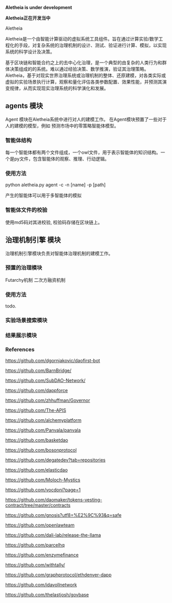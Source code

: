 <b>Aletheia is under development</b>

<b>Aletheia正在开发当中</b>

Aletheia

Aletheia是一个由智能计算驱动的虚拟系统工具组件。旨在通过计算实验/数学工程化的手段，对复杂系统的治理机制的设计、测试、验证进行计算、模拟，以实现系统的科学设计及决策。

基于区块链和智能合约之上的去中心化治理，是一个典型的由复杂的人类行为和群体决策组成的的系统。难以通过经验决策、数学推演，验证其治理策略。Aletheia，基于对现实世界治理系统或治理机制的整体、还原建模，对各类实际或虚拟的实验场景执行计算，观察和量化评估各类参数配置、效果性能，并预测其演变规律，从而实现现实治理系统的科学演化和发展。

## agents 模块

Agent 模块在Aletheia系统中进行对人的建模工作。
在Agent模块预置了一些对于人的建模的模型，例如 预测市场中的零策略智能体模型。

### 智能体结构

每一个智能体都有两个文件组成，一个owl文件，用于表示智能体的知识结构。一个是py文件，包含智能体的观察、推理、行动逻辑。

### 使用方法

python  aletheia.py agent -c -n [name] -p [path]

产生的智能体可以用于多智能体的模拟

### 智能体文件的校验

使用md5码对其进校验, 校验码存储在区块链上。

## 治理机制引擎 模块

治理机制引擎模块负责对智能体治理机制的建模工作。

### 预置的治理模块

Futarchy机制
二次方融资机制

### 使用方法

todo.

### 实验场景搜索模块

### 结果展示模块

### References
https://github.com/dgornjakovic/daofirst-bot

https://github.com/BarnBridge/

https://github.com/SubDAO-Network/

https://github.com/dappforce

https://github.com/zhhuffman/Governor

https://github.com/The-APIS

https://github.com/alchemyplatform

https://github.com/Panvala/panvala

https://github.com/basketdao

https://github.com/bosonprotocol

https://github.com/degatedev?tab=repositories

https://github.com/elasticdao

https://github.com/Moloch-Mystics

https://github.com/vocdoni?page=1

https://github.com/daomaker/tokens-vesting-contract/tree/master/contracts

https://github.com/gnosis?utf8=%E2%9C%93&q=safe

https://github.com/openlawteam

https://github.com/dali-lab/release-the-llama

https://github.com/parcelhq

https://github.com/enzymefinance

https://github.com/withtally/

https://github.com/graphprotocol/ethdenver-dapp

https://github.com/idavollnetwork

https://github.com/thelastjosh/govbase
